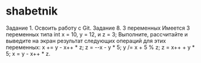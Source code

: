 # shabetnik
Задание 1. Освоить работу с Git.
Задание 8. 3 переменных
Имеется 3 переменных типа int x = 10, y = 12, и z = 3;
Выполните, рассчитайте и выведите на экран результат следующих операций для этих переменных:
x += y - x++ * z;
z = --x - y * 5;
y /= x + 5 % z;
z = x++ + y * 5;
x = y - x++ * z.
